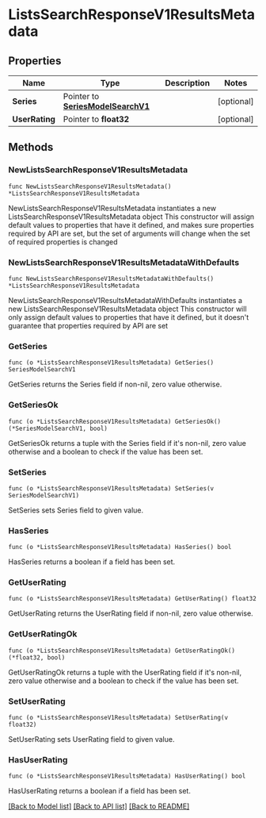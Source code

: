 # ListsSearchResponseV1ResultsMetadata

## Properties

Name | Type | Description | Notes
------------ | ------------- | ------------- | -------------
**Series** | Pointer to [**SeriesModelSearchV1**](SeriesModelSearchV1.md) |  | [optional] 
**UserRating** | Pointer to **float32** |  | [optional] 

## Methods

### NewListsSearchResponseV1ResultsMetadata

`func NewListsSearchResponseV1ResultsMetadata() *ListsSearchResponseV1ResultsMetadata`

NewListsSearchResponseV1ResultsMetadata instantiates a new ListsSearchResponseV1ResultsMetadata object
This constructor will assign default values to properties that have it defined,
and makes sure properties required by API are set, but the set of arguments
will change when the set of required properties is changed

### NewListsSearchResponseV1ResultsMetadataWithDefaults

`func NewListsSearchResponseV1ResultsMetadataWithDefaults() *ListsSearchResponseV1ResultsMetadata`

NewListsSearchResponseV1ResultsMetadataWithDefaults instantiates a new ListsSearchResponseV1ResultsMetadata object
This constructor will only assign default values to properties that have it defined,
but it doesn't guarantee that properties required by API are set

### GetSeries

`func (o *ListsSearchResponseV1ResultsMetadata) GetSeries() SeriesModelSearchV1`

GetSeries returns the Series field if non-nil, zero value otherwise.

### GetSeriesOk

`func (o *ListsSearchResponseV1ResultsMetadata) GetSeriesOk() (*SeriesModelSearchV1, bool)`

GetSeriesOk returns a tuple with the Series field if it's non-nil, zero value otherwise
and a boolean to check if the value has been set.

### SetSeries

`func (o *ListsSearchResponseV1ResultsMetadata) SetSeries(v SeriesModelSearchV1)`

SetSeries sets Series field to given value.

### HasSeries

`func (o *ListsSearchResponseV1ResultsMetadata) HasSeries() bool`

HasSeries returns a boolean if a field has been set.

### GetUserRating

`func (o *ListsSearchResponseV1ResultsMetadata) GetUserRating() float32`

GetUserRating returns the UserRating field if non-nil, zero value otherwise.

### GetUserRatingOk

`func (o *ListsSearchResponseV1ResultsMetadata) GetUserRatingOk() (*float32, bool)`

GetUserRatingOk returns a tuple with the UserRating field if it's non-nil, zero value otherwise
and a boolean to check if the value has been set.

### SetUserRating

`func (o *ListsSearchResponseV1ResultsMetadata) SetUserRating(v float32)`

SetUserRating sets UserRating field to given value.

### HasUserRating

`func (o *ListsSearchResponseV1ResultsMetadata) HasUserRating() bool`

HasUserRating returns a boolean if a field has been set.


[[Back to Model list]](../README.md#documentation-for-models) [[Back to API list]](../README.md#documentation-for-api-endpoints) [[Back to README]](../README.md)


